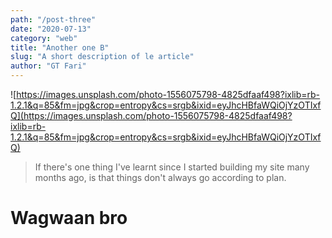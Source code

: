 ```yaml
---
path: "/post-three"
date: "2020-07-13"
category: "web"
title: "Another one B"
slug: "A short description of le article"
author: "GT Fari"
---
```


![https://images.unsplash.com/photo-1556075798-4825dfaaf498?ixlib=rb-1.2.1&q=85&fm=jpg&crop=entropy&cs=srgb&ixid=eyJhcHBfaWQiOjYzOTIxfQ](https://images.unsplash.com/photo-1556075798-4825dfaaf498?ixlib=rb-1.2.1&q=85&fm=jpg&crop=entropy&cs=srgb&ixid=eyJhcHBfaWQiOjYzOTIxfQ)

> If there's one thing I've learnt since I started building my site many months ago, is that things don't always go according to plan.

# Wagwaan bro